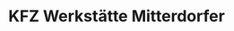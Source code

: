 ---
title: "KFZ Werkstätte Mitterdorfer"
url: /obertilliach/kfz-werkstaette-mitterdorfer/
shop: Autohaus
---